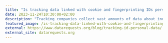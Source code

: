 ```yaml
---
title: "Is tracking data linked with cookie and fingerprinting IDs personal data under the GDPR?"
date: 2023-11-24T10:30:00+02:00
description: "Tracking companies collect vast amounts of data about individuals with dangerous implications, all while usually not knowing their names. I comprehensively analyzed whether tracking data linked to cookie and fingerprinting IDs constitutes personal data under the GDPR, reviewing relevant case law, legal literature, and data protection authority guidance."
featured_image: /is-tracking-data-linked-with-cookie-and-fingerprinting-ids-personal-data-under-the-gdpr/cookie-ids-and-personal-data-under-the-gdpr.jpg
external: https://www.datarequests.org/blog/tracking-id-personal-data/
external_site: datarequests.org
---
```

